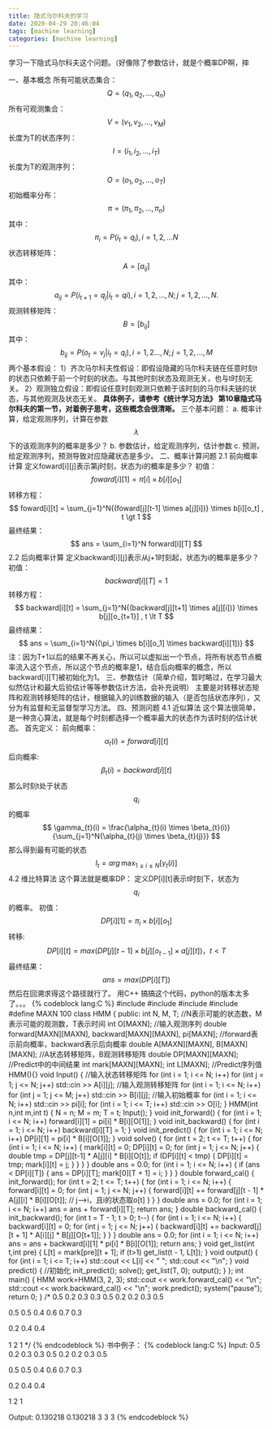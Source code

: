 ```yaml
---
title: 隐式马尔科夫的学习
date: 2020-04-29 20:46:04
tags: [machine learning]
categories: [machine learning]
---
```

学习一下隐式马尔科夫这个问题。（好像除了参数估计，就是个概率DP啊，摔
<!--more-->
一、基本概念
所有可能状态集合： $$ Q = (q_1, q_2, ... , q_n) $$
所有可观测集合：   $$ V = (v_1, v_2, ... , v_M) $$
长度为T的状态序列：$$ I = (i_1, i_2, ... , i_T) $$
长度为T的观测序列：$$ O = (o_1, o_2, ... , o_T) $$
初始概率分布：     $$ \pi = (\pi_{1}, \pi_{2}, ... , \pi_{n}) $$
其中：
$$ \pi_{i} = P(i_t=q_i) , i=1,2,...N $$
状态转移矩阵：     $$ A = [a_{ij}] $$
其中：
$$ a_{ij} = P(i_{t+1} = q_j | i_t = qi), i=1,2,...,N; j=1,2,...,N. $$
观测转移矩阵：     $$ B = [b_{ij}] $$
其中：
$$ b_{ij} = P(o_t = v_j | i_t = q_i), i=1,2...,N;j=1,2,...,M $$
两个基本假设：
1）齐次马尔科夫性假设：即假设隐藏的马尔科夫链在任意时刻t的状态只依赖于前一个时刻的状态。与其他时刻状态及观测无关，也与t时刻无关。
2）观测独立假设：即假设任意时刻观测只依赖于该时刻的马尔科夫链的状态，与其他观测及状态无关。
**具体例子，请参考《统计学习方法》 第10章隐式马尔科夫的第一节，对着例子思考，这些概念会很清晰。**
三个基本问题：
a. 概率计算，给定观测序列，计算在参数$$\lambda$$下的该观测序列的概率是多少？
b. 参数估计，给定观测序列，估计参数
c. 预测，给定观测序列，预测导致对应隐藏状态是多少。
二、概率计算问题
2.1 前向概率计算
定义foward[i][j]表示第j时刻，状态为i的概率是多少？
初值：$$ foward[i][1] = \pi[i] \times b[i][o_1] $$
转移方程： $$ foward[i][t] = \sum_{j=1}^N{(foward[j][t-1] \times a[j][i])} \times b[i][o_t] , t \gt 1 $$
最终结果： $$ ans = \sum_{i=1}^N forward[i][T] $$
2.2 后向概率计算
定义backward[i][j]表示从j+1时刻起，状态为i的概率是多少？
初值： $$ backward[i][T] = 1 $$
转移方程： $$ backward[i][t] = \sum_{j=1}^N{(backward[j][t+1] \times a[j][i])} \times b[j][o_{t+1}] , t \lt T $$
最终结果： $$ ans = \sum_{i=1}^N{(\pi_i \times b[i][o_1] \times backward[i][1])} $$
注：因为T+1以后的结果不再关心，所以可以虚拟出一个节点，将所有状态节点概率流入这个节点，所以这个节点的概率是1，结合后向概率的概念，所以backward[i][T]被初始化为1。
三、参数估计（简单介绍，暂时略过，在学习最大似然估计和最大后验估计等等参数估计方法，会补充说明）
主要是对转移状态矩阵和观测转移矩阵的估计，根据输入的训练数据的输入（是否包括状态序列），又分为有监督和无监督型学习方法。
四、预测问题
4.1 近似算法
这个算法很简单，是一种贪心算法，就是每个时刻都选择一个概率最大的状态作为该时刻的估计状态。
首先定义：
前向概率： $$ \alpha_{t}(i) = forward[i][t] $$
后向概率:  $$ \beta_{t}(i) = backward[i][t] $$
那么时刻t处于状态$$q_i$$的概率$$ \gamma_{t}(i) = \frac{\alpha_{t}(i) \times \beta_{t}(i)}{\sum_{j=1}^N{\alpha_{t}(j) \times \beta_{t}(j)}} $$
那么得到最有可能的状态
$$ I_{t} = arg\,\max_{1 \le i \le N} [\gamma_{t}(i)] $$
4.2 维比特算法
这个算法就是概率DP：
定义DP[i][t]表示t时刻下，状态为$$q_i$$的概率。
初值：   $$ DP[i][1] = \pi_{i} \times b[i][o_1] $$
转移:    $$ DP[i][t] = max(DP[j][t-1] \times b[j][o_{t-1}] \times a[j][t])，t \lt T $$
最终结果：$$ ans = max(DP[i][T]) $$
然后在回溯求得这个路径就行了。
用C++ 搞搞这个代码，python的版本太多了。。。
{% codeblock lang:C %}
#include <cstdio>
#include <cstring>
#include <cmath>
#include <iostream>
#define MAXN 100
class HMM
{
public:
	int N, M, T;   //N表示可能的状态数，M表示可能的观测数，T表示时间
	int O[MAXN];   //输入观测序列
	double forward[MAXN][MAXN], backward[MAXN][MAXN], pi[MAXN]; //forward表示前向概率，backward表示后向概率
	double A[MAXN][MAXN], B[MAXN][MAXN];   //A状态转移矩阵，B观测转移矩阵
	double DP[MAXN][MAXN];				//Predict中的中间结果
	int mark[MAXN][MAXN];
	int L[MAXN];						//Predict序列值
	HMM(){}
	void Input()
	{
		//输入状态转移矩阵
		for (int i = 1; i <= N; i++)
			for (int j = 1; j <= N; j++)
				std::cin >> A[i][j];
		//输入观测转移矩阵
		for (int i = 1; i <= N; i++)
			for (int j = 1; j <= M; j++)
				std::cin >> B[i][j];
		//输入初始概率
		for (int i = 1; i <= N; i++)
			std::cin >> pi[i];
		for (int i = 1; i <= T; i++)
			std::cin >> O[i];
	}
	HMM(int n,int m,int t)
	{
		N = n;
		M = m;
		T = t;
		Input();
	}
	void init_forward()
	{
		for (int i = 1; i <= N; i++)
			forward[i][1] = pi[i] * B[i][O[1]];
	}
	void init_backward()
	{
		for (int i = 1; i <= N; i++)
			backward[i][T] = 1;
	}
	void init_predict()
	{
		for (int i = 1; i <= N; i++)
			DP[i][1] = pi[i] * B[i][O[1]];
	}
	void solve()
	{
		for (int t = 2; t <= T; t++)
		{
			for (int i = 1; i <= N; i++)
			{
				mark[i][t] = 0;
				DP[i][t] = 0;
				for (int j = 1; j <= N; j++)
				{
					double tmp = DP[j][t-1] * A[j][i] * B[i][O[t]];
					if (DP[i][t] < tmp)
					{
						DP[i][t] = tmp;
						mark[i][t] = j;
					}
				}
			}
		}
		double ans = 0.0;
		for (int i = 1; i <= N; i++)
		{
			if (ans < DP[i][T])
			{
				ans = DP[i][T];
				mark[0][T + 1] = i;
			}
		}
	}
	double forward_cal()
	{
		init_forward();
		for (int t = 2; t <= T; t++)
		{
			for (int i = 1; i <= N; i++)
			{
				forward[i][t] = 0;
				for (int j = 1; j <= N; j++)
				{
					forward[i][t] += forward[j][t - 1] * A[j][i] * B[i][O[t]];  // j-->i，且i的状态取o[t]
				}
			}
		}
		double ans = 0.0;
		for (int i = 1; i <= N; i++)
			ans = ans + forward[i][T];
		return ans;
	}
	double backward_cal()
	{
		init_backward();
		for (int t = T - 1; t > 0; t--)
		{
			for (int i = 1; i <= N; i++)
			{
				backward[i][t] = 0;
				for (int j = 1; j <= N; j++)
				{
					backward[i][t] += backward[j][t + 1] * A[i][j] * B[j][O[t+1]];
				}
			}
		}
		double ans = 0.0;
		for (int i = 1; i <= N; i++)
			ans = ans + backward[i][1] * pi[i] * B[i][O[1]];
		return ans;
	}
	void get_list(int t,int pre)
	{
		L[t] = mark[pre][t + 1];
		if (t>1)
			get_list(t - 1, L[t]);
	}
	void output()
	{
		for (int i = 1; i <= T; i++)
			std::cout << L[i] << " ";
		std::cout << "\n";
	}
	void predict()
	{
		//初始化
		init_predict();
		solve();
		get_list(T, 0);
		output();
	}
};
int main()
{
	HMM work=HMM(3, 2, 3);
	std::cout << work.forward_cal() << "\n";
	std::cout << work.backward_cal() << "\n";
	work.predict();
	system("pause");
	return 0;
}
/*
0.5 0.2 0.3
0.3 0.5 0.2
0.2 0.3 0.5

0.5 0.5
0.4 0.6
0.7 0.3

0.2 0.4 0.4

1 2 1
*/
{% endcodeblock %}
书中例子：
{% codeblock lang:C %}
Input:
0.5 0.2 0.3
0.3 0.5 0.2
0.2 0.3 0.5

0.5 0.5
0.4 0.6
0.7 0.3

0.2 0.4 0.4

1 2 1

Output:
0.130218
0.130218
3 3 3
{% endcodeblock %}
